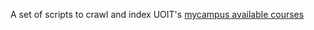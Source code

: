 A set of scripts to crawl and index UOIT's [mycampus available courses](http://uoit.ca/mycampus/avail_courses.html)
